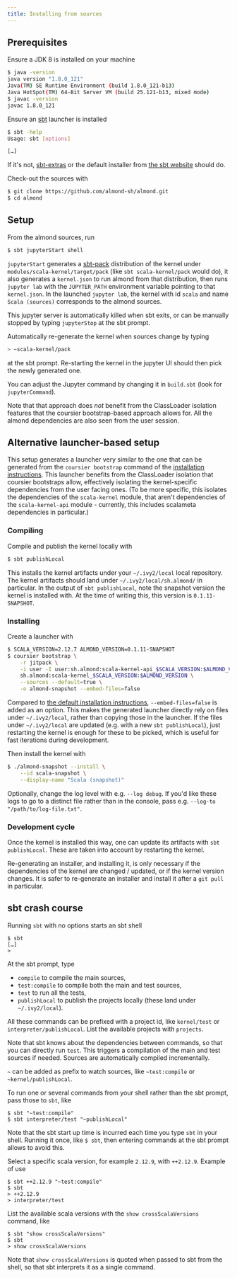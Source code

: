 ```yaml
---
title: Installing from sources
---
```


## Prerequisites

Ensure a JDK 8 is installed on your machine
```bash
$ java -version
java version "1.8.0_121"
Java(TM) SE Runtime Environment (build 1.8.0_121-b13)
Java HotSpot(TM) 64-Bit Server VM (build 25.121-b13, mixed mode)
$ javac -version
javac 1.8.0_121
```

Ensure an [sbt](https://scala-sbt.org) launcher is installed
```bash
$ sbt -help
Usage: sbt [options]

[…]
```
If it's not, [sbt-extras](https://github.com/paulp/sbt-extras) or the default installer from [the sbt website](https://scala-sbt.org) should do.

Check-out the sources with
```bash
$ git clone https://github.com/almond-sh/almond.git
$ cd almond
```

## Setup

From the almond sources, run
```bash
$ sbt jupyterStart shell
```

`jupyterStart` generates a [sbt-pack](https://github.com/xerial/sbt-pack)
distribution of the kernel under `modules/scala-kernel/target/pack`
(like `sbt scala-kernel/pack` would do), it also generates a `kernel.json`
to run almond from that distribution, then runs `jupyter lab` with
the `JUPYTER_PATH` environment variable pointing to that `kernel.json`. In the
launched `jupyter lab`, the kernel with id `scala` and name `Scala (sources)`
corresponds to the almond sources.

This jupyter server is automatically killed when sbt exits, or can be manually
stopped by typing `jupyterStop` at the sbt prompt.

Automatically re-generate the kernel when sources change by typing
```bash
> ~scala-kernel/pack
```
at the sbt prompt. Re-starting the kernel in the jupyter UI should then pick
the newly generated one.

You can adjust the Jupyter command by changing it in `build.sbt` (look
for `jupyterCommand`).

Note that that approach does _not_ benefit from the ClassLoader isolation features
that the coursier bootstrap-based approach allows for. All the almond
dependencies are also seen from the user session.

## Alternative launcher-based setup

This setup generates a launcher very similar to the one that can be generated
from the `coursier bootstrap` command of the
[installation instructions](quick-start-install.md). This launcher
benefits from the ClassLoader isolation that coursier bootstraps allow,
effectively isolating the kernel-specific dependencies from the user
facing ones. (To be more specific, this isolates the dependencies
of the `scala-kernel` module, that aren't dependencies of the `scala-kernel-api`
module - currently, this includes scalameta dependencies in particular.)

### Compiling

Compile and publish the kernel locally with
```bash
$ sbt publishLocal
```
This installs the kernel artifacts under your `~/.ivy2/local` local repository. The kernel artifacts should land under `~/.ivy2/local/sh.almond/` in particular. In the output of `sbt publishLocal`, note the snapshot version the kernel is installed with. At the time of writing this, this version is `0.1.11-SNAPSHOT`.

### Installing

Create a launcher with
```bash
$ SCALA_VERSION=2.12.7 ALMOND_VERSION=0.1.11-SNAPSHOT
$ coursier bootstrap \
    -r jitpack \
    -i user -I user:sh.almond:scala-kernel-api_$SCALA_VERSION:$ALMOND_VERSION \
    sh.almond:scala-kernel_$SCALA_VERSION:$ALMOND_VERSION \
    --sources --default=true \
    -o almond-snapshot --embed-files=false
```
Compared to [the default installation instructions](quick-start-install.md), `--embed-files=false` is added as an option. This makes the generated launcher directly rely on files under `~/.ivy2/local`, rather than copying those in the launcher. If the files under `~/.ivy2/local` are updated (e.g. with a new `sbt publishLocal`), just restarting the kernel is enough for these to be picked, which is useful for fast iterations during development.

Then install the kernel with
```bash
$ ./almond-snapshot --install \
    --id scala-snapshot \
    --display-name "Scala (snapshot)"
```

Optionally, change the log level with e.g. `--log debug`. If you'd like these logs to go to a distinct file rather than in the console, pass e.g. `--log-to "/path/to/log-file.txt"`.

### Development cycle

Once the kernel is installed this way, one can update its artifacts with `sbt publishLocal`. These are taken into account by restarting the kernel.

Re-generating an installer, and installing it, is only necessary if the dependencies of the kernel are changed / updated, or if the kernel version changes. It is safer to re-generate an installer and install it after a `git pull` in particular.

## sbt crash course

Running `sbt` with no options starts an sbt shell
```
$ sbt
[…]
> 
```

At the sbt prompt, type
- `compile` to compile the main sources,
- `test:compile` to compile both the main and test sources,
- `test` to run all the tests,
- `publishLocal` to publish the projects locally (these land under `~/.ivy2/local`).

All these commands can be prefixed with a project id, like `kernel/test` or `interpreter/publishLocal`. List the available projects with `projects`.

Note that sbt knows about the dependencies between commands, so that you can directly run `test`. This triggers a compilation of the main and test sources if needed. Sources are automatically compiled incrementally.

`~` can be added as prefix to watch sources, like `~test:compile` or `~kernel/publishLocal`.

To run one or several commands from your shell rather than the sbt prompt, pass those to `sbt`, like
```
$ sbt "~test:compile"
$ sbt interpreter/test "~publishLocal"
```

Note that the sbt start up time is incurred each time you type `sbt` in your shell. Running it once, like `$ sbt`, then entering commands at the sbt prompt allows to avoid this.

Select a specific scala version, for example `2.12.9`, with `++2.12.9`. Example of use
```
$ sbt ++2.12.9 "~test:compile"
$ sbt
> ++2.12.9
> interpreter/test
```

List the available scala versions with the `show crossScalaVersions` command, like
```
$ sbt "show crossScalaVersions"
$ sbt
> show crossScalaVersions
```

Note that `show crossScalaVersions` is quoted when passed to sbt from the shell, so that sbt interprets it as a single command.


